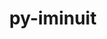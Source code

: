 ---
title: "py-iminuit"
layout: cache
categories: [package, develop-2025-02-09]
meta: {"versions": ["2.21.3"], "compilers": ["gcc@=11.4.0"], "oss": ["ubuntu22.04"], "platforms": ["linux"], "targets": ["x86_64_v3"], "stacks": ["hep", "root"], "num_specs": 1, "num_specs_by_stack": {"hep": 1, "root": 1}}
spec_details: [{"hash": "7xtmzvr4lkcbfyzlzq5isla5y7ibs4i6", "compiler": "gcc@=11.4.0", "versions": ["2.21.3"], "os": "ubuntu22.04", "platform": "linux", "target": "x86_64_v3", "variants": ["build_system=python_pip"], "stacks": ["hep", "root"], "size": "-", "tarball": "https://binaries.spack.io/develop-2025-02-09/build_cache/linux-ubuntu22.04-x86_64_v3/gcc-11.4.0/py-iminuit-2.21.3/linux-ubuntu22.04-x86_64_v3-gcc-11.4.0-py-iminuit-2.21.3-7xtmzvr4lkcbfyzlzq5isla5y7ibs4i6.spack"}]
---
